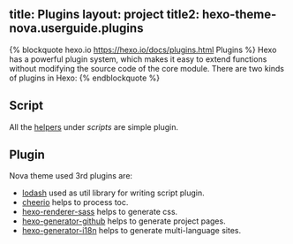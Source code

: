 title: Plugins
layout: project
title2: hexo-theme-nova.userguide.plugins
---

{% blockquote hexo.io https://hexo.io/docs/plugins.html Plugins  %}
Hexo has a powerful plugin system, which makes it easy to extend functions without modifying the source code of the core module. There are two kinds of plugins in Hexo: 
{% endblockquote %}

## Script

All the [helpers](./helpers.html) under <var>scripts</var> are simple plugin.

## Plugin

Nova theme used 3rd plugins are:
- [lodash] used as util library for writing script plugin.
- [cheerio] helps to process toc.
- [hexo-renderer-sass] helps to generate css.
- [hexo-generator-github] helps to generate project pages.
- [hexo-generator-i18n] helps to generate multi-language sites.

[lodash]: https://github.com/lodash/lodash
[cheerio]: https://github.com/cheeriojs/cheerio
[hexo-renderer-sass]: https://github.com/knksmith57/hexo-renderer-sass
[hexo-generator-github]: https://github.com/Jamling/hexo-generator-github/
[hexo-generator-i18n]: https://github.com/Jamling/hexo-generator-i18n/